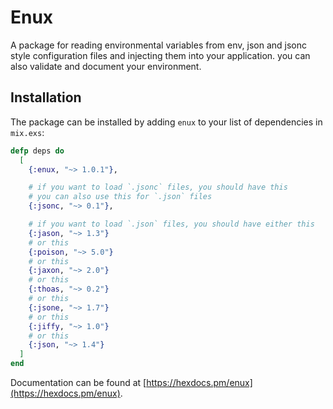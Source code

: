 # Enux

A package for reading environmental variables from env, json and jsonc style configuration files and injecting them into your application.
you can also validate and document your environment.

## Installation

The package can be installed by adding `enux` to your list of dependencies in `mix.exs`:

```elixir
defp deps do
  [
    {:enux, "~> 1.0.1"},

    # if you want to load `.jsonc` files, you should have this
    # you can also use this for `.json` files
    {:jsonc, "~> 0.1"},

    # if you want to load `.json` files, you should have either this
    {:jason, "~> 1.3"}
    # or this
    {:poison, "~> 5.0"}
    # or this
    {:jaxon, "~> 2.0"}
    # or this
    {:thoas, "~> 0.2"}
    # or this
    {:jsone, "~> 1.7"}
    # or this
    {:jiffy, "~> 1.0"}
    # or this
    {:json, "~> 1.4"}
  ]
end
```

Documentation can be found at [https://hexdocs.pm/enux](https://hexdocs.pm/enux).
